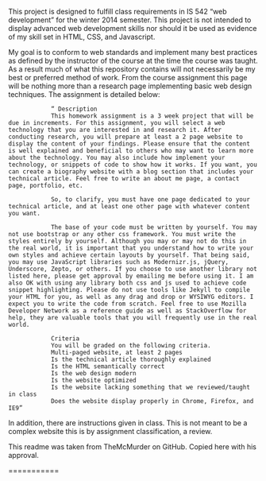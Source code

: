 This project is designed to fulfill class requirements in IS 542 “web development” for the winter 2014 semester.  This project is not intended to display advanced web development skills nor should it be used as evidence of my skill set in HTML, CSS, and Javascript.

My goal is to conform to web standards and implement many best practices as defined by the instructor of the course at the time the course was taught. As a result much of what this repository contains will not necessarily be my best or preferred method of work.  From the course assignment this page will be nothing more than a research page implementing basic web design techniques.  The assignment is detailed below:


                “ Description
                This homework assignment is a 3 week project that will be due in increments. For this assignment, you will select a web technology that you are interested in and research it. After conducting research, you will prepare at least a 2 page website to display the content of your findings. Please ensure that the content is well explained and beneficial to others who may want to learn more about the technology. You may also include how implement your technology, or snippets of code to show how it works. If you want, you can create a biography website with a blog section that includes your technical article. Feel free to write an about me page, a contact page, portfolio, etc.
                 
                So, to clarify, you must have one page dedicated to your technical article, and at least one other page with whatever content you want.
                 
                The base of your code must be written by yourself. You may not use bootstrap or any other css framework. You must write the styles entirely by yourself. Although you may or may not do this in the real world, it is important that you understand how to write your own styles and achieve certain layouts by yourself. That being said, you may use JavaScript libraries such as Modernizr.js, jQuery, Underscore, Zepto, or others. If you choose to use another library not listed here, please get approval by emailing me before using it. I am also OK with using any library both css and js used to achieve code snippet highlighting. Please do not use tools like Jekyll to compile your HTML for you, as well as any drag and drop or WYSIWYG editors. I expect you to write the code from scratch. Feel free to use Mozilla Developer Network as a reference guide as well as StackOverflow for help, they are valuable tools that you will frequently use in the real world.
                 
                Criteria
                You will be graded on the following criteria.
                Multi-paged website, at least 2 pages
                Is the technical article thoroughly explained
                Is the HTML semantically correct
                Is the web design modern
                Is the website optimized
                Is the website lacking something that we reviewed/taught in class
                Does the website display properly in Chrome, Firefox, and IE9”



In addition, there are instructions given in class.  This is not meant to be a complex website this is by assignment classification, a review.

This readme was taken from TheMcMurder on GitHub.  Copied here with his approval.

===========
